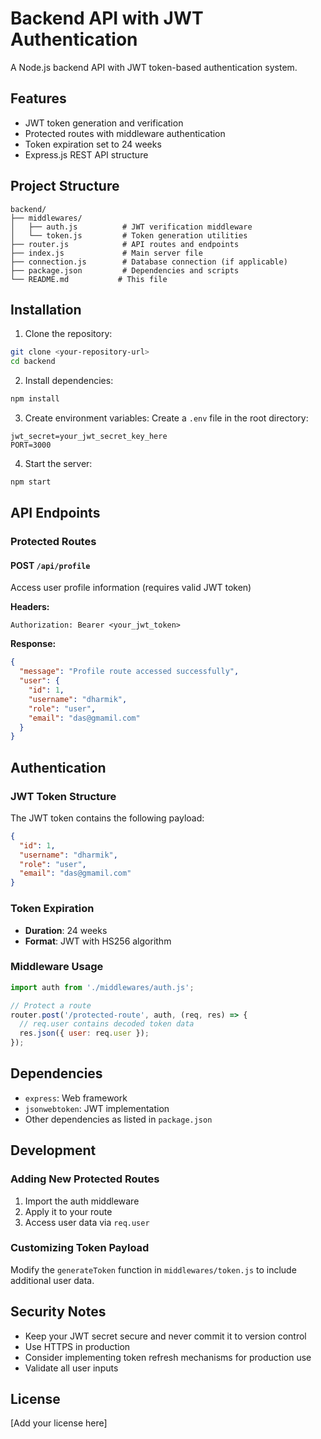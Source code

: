 # Backend API with JWT Authentication

A Node.js backend API with JWT token-based authentication system.

## Features

- JWT token generation and verification
- Protected routes with middleware authentication
- Token expiration set to 24 weeks
- Express.js REST API structure

## Project Structure

```
backend/
├── middlewares/
│   ├── auth.js          # JWT verification middleware
│   └── token.js         # Token generation utilities
├── router.js            # API routes and endpoints
├── index.js             # Main server file
├── connection.js        # Database connection (if applicable)
├── package.json         # Dependencies and scripts
└── README.md           # This file
```

## Installation

1. Clone the repository:
```bash
git clone <your-repository-url>
cd backend
```

2. Install dependencies:
```bash
npm install
```

3. Create environment variables:
Create a `.env` file in the root directory:
```env
jwt_secret=your_jwt_secret_key_here
PORT=3000
```

4. Start the server:
```bash
npm start
```

## API Endpoints

### Protected Routes

#### POST `/api/profile`
Access user profile information (requires valid JWT token)

**Headers:**
```
Authorization: Bearer <your_jwt_token>
```

**Response:**
```json
{
  "message": "Profile route accessed successfully",
  "user": {
    "id": 1,
    "username": "dharmik",
    "role": "user",
    "email": "das@gmamil.com"
  }
}
```

## Authentication

### JWT Token Structure
The JWT token contains the following payload:
```json
{
  "id": 1,
  "username": "dharmik",
  "role": "user",
  "email": "das@gmamil.com"
}
```

### Token Expiration
- **Duration**: 24 weeks
- **Format**: JWT with HS256 algorithm

### Middleware Usage
```javascript
import auth from './middlewares/auth.js';

// Protect a route
router.post('/protected-route', auth, (req, res) => {
  // req.user contains decoded token data
  res.json({ user: req.user });
});
```

## Dependencies

- `express`: Web framework
- `jsonwebtoken`: JWT implementation
- Other dependencies as listed in `package.json`

## Development

### Adding New Protected Routes
1. Import the auth middleware
2. Apply it to your route
3. Access user data via `req.user`

### Customizing Token Payload
Modify the `generateToken` function in `middlewares/token.js` to include additional user data.

## Security Notes

- Keep your JWT secret secure and never commit it to version control
- Use HTTPS in production
- Consider implementing token refresh mechanisms for production use
- Validate all user inputs

## License

[Add your license here]
